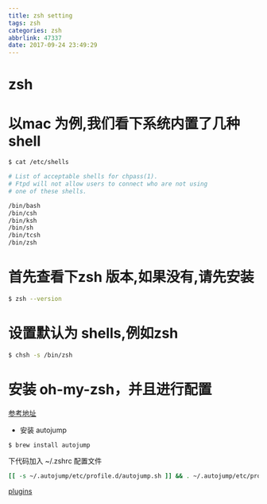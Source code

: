 ```yaml
---
title: zsh setting
tags: zsh
categories: zsh
abbrlink: 47337
date: 2017-09-24 23:49:29
---
```


# zsh

# 以mac 为例,我们看下系统内置了几种shell

```zsh
$ cat /etc/shells

# List of acceptable shells for chpass(1).
# Ftpd will not allow users to connect who are not using
# one of these shells.

/bin/bash
/bin/csh
/bin/ksh
/bin/sh
/bin/tcsh
/bin/zsh

```

# 首先查看下zsh 版本,如果没有,请先安装
```zsh
$ zsh --version
```
# 设置默认为 shells,例如zsh

```zsh
$ chsh -s /bin/zsh
```

# 安装 oh-my-zsh，并且进行配置

[参考地址](https://github.com/robbyrussell/oh-my-zsh)

 - 安装 autojump
 ```bash
 $ brew install autojump
 ```
 下代码加入 ~/.zshrc 配置文件
 ```bash
 [[ -s ~/.autojump/etc/profile.d/autojump.sh ]] && . ~/.autojump/etc/profile.d/autojump.sh
 ```
[plugins](https://github.com/robbyrussell/oh-my-zsh/wiki/Plugins)
 
 
